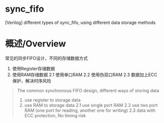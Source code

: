 # sync_fifo
[Verilog] different types of sync_fifo, using different data storage methods

# 概述/Overview
常见的同步FIFO设计，不同的存储数据方式
1. 使用Register存储数据
2. 使用RAM存储数据
    2.1 使用单口RAM
    2.2 使用伪双口RAM
    2.3 数据加上ECC保护，解决时序风险
>The common synchronous FIFO design, different ways of storing data
>1. use register to storage data
>2. use RAM to storage data
>   2.1 use single port RAM
>   2.2 use two port RAM (one port for reading, another one for writing)
>   2.3 data with ECC protection, No timing risk
